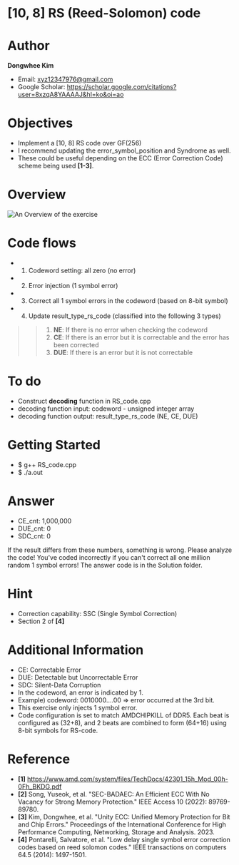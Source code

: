 # [10, 8] RS (Reed-Solomon) code

# Author

**Dongwhee Kim** 
- Email: xyz12347976@gmail.com
- Google Scholar: https://scholar.google.com/citations?user=8xzqA8YAAAAJ&hl=ko&oi=ao

# Objectives
- Implement a [10, 8] RS code over GF(256)
- I recommend updating the error_symbol_position and Syndrome as well.
- These could be useful depending on the ECC (Error Correction Code) scheme being used **[1-3]**.

# Overview
![An Overview of the exercise](https://github.com/xyz123479/ECC-exercise/blob/main/01_Basic/07_RS_code_Single_Symbol_Correction/RS%20code%20-%20SSC.png)

# Code flows
- 1. Codeword setting: all zero (no error)
- 2. Error injection (1 symbol error)
- 3. Correct all 1 symbol errors in the codeword (based on 8-bit symbol)
- 4. Update result_type_rs_code (classified into the following 3 types)
>> 1. **NE**: If there is no error when checking the codeword
>> 2. **CE**: If there is an error but it is correctable and the error has been corrected
>> 3. **DUE**: If there is an error but it is not correctable

# To do
- Construct **decoding** function in RS_code.cpp
- decoding function input: codeword - unsigned integer array
- decoding function output: result_type_rs_code (NE, CE, DUE)

# Getting Started
- $ g++ RS_code.cpp
- $ ./a.out

# Answer
- CE_cnt: 1,000,000
- DUE_cnt: 0
- SDC_cnt: 0

If the result differs from these numbers, something is wrong. Please analyze the code!
You've coded incorrectly if you can't correct all one million random 1 symbol errors!
The answer code is in the Solution folder.

# Hint
- Correction capability: SSC (Single Symbol Correction)
- Section 2 of **[4]**

# Additional Information
- CE: Correctable Error
- DUE: Detectable but Uncorrectable Error
- SDC: Silent-Data Corruption
- In the codeword, an error is indicated by 1.
- Example) codeword: 0010000....00 => error occurred at the 3rd bit.
- This exercise only injects 1 symbol error.
- Code configuration is set to match AMDCHIPKILL of DDR5. Each beat is configured as (32+8), and 2 beats are combined to form (64+16) using 8-bit symbols for RS-code.

# Reference
- **[1]** https://www.amd.com/system/files/TechDocs/42301_15h_Mod_00h-0Fh_BKDG.pdf
- **[2]** Song, Yuseok, et al. "SEC-BADAEC: An Efficient ECC With No Vacancy for Strong Memory Protection." IEEE Access 10 (2022): 89769-89780.
- **[3]** Kim, Dongwhee, et al. "Unity ECC: Unified Memory Protection for Bit and Chip Errors." Proceedings of the International Conference for High Performance Computing, Networking, Storage and Analysis. 2023.
- **[4]** Pontarelli, Salvatore, et al. "Low delay single symbol error correction codes based on reed solomon codes." IEEE transactions on computers 64.5 (2014): 1497-1501.

